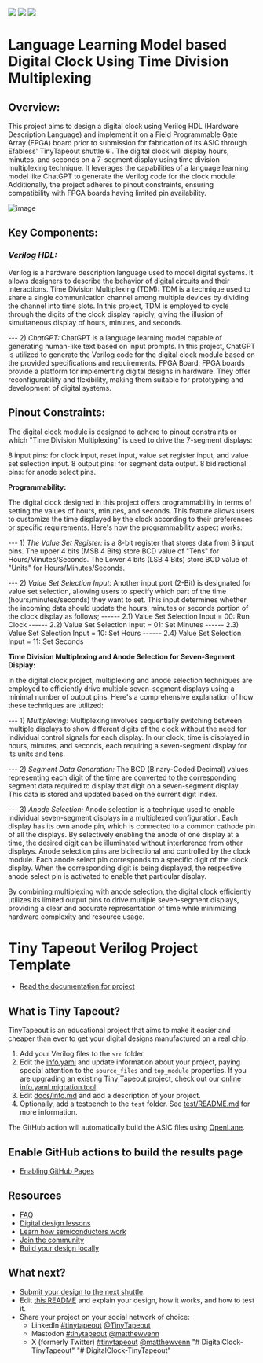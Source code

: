 ![](../../workflows/gds/badge.svg) ![](../../workflows/docs/badge.svg) ![](../../workflows/test/badge.svg)


# Language Learning Model based Digital Clock Using Time Division Multiplexing

## Overview:
This project aims to design a digital clock using Verilog HDL (Hardware Description Language) and implement it on a Field Programmable Gate Array (FPGA) board prior to submission for fabrication of its ASIC through Efabless' TinyTapeout shuttle 6 . The digital clock will display hours, minutes, and seconds on a 7-segment display using time division multiplexing technique. It leverages the capabilities of a language learning model like ChatGPT to generate the Verilog code for the clock module. Additionally, the project adheres to pinout constraints, ensuring compatibility with FPGA boards having limited pin availability. 

![image](https://github.com/HUZAIFA-TARIQ/GIKI-TapeOut-2/assets/90867361/828f4e6d-6ac7-4adb-a833-7e66fccc1fad)


## **Key Components:**

### _Verilog HDL:_
Verilog is a hardware description language used to model digital systems. It allows designers to describe the behavior of digital circuits and their interactions.
Time Division Multiplexing (TDM): TDM is a technique used to share a single communication channel among multiple devices by dividing the channel into time slots. In this project, TDM is employed to cycle through the digits of the clock display rapidly, giving the illusion of simultaneous display of hours, minutes, and seconds.

--- 2)  _ChatGPT:_ ChatGPT is a language learning model capable of generating human-like text based on input prompts. In this project, ChatGPT is utilized to generate the Verilog code for the digital clock module based on the provided specifications and requirements.
FPGA Board: FPGA boards provide a platform for implementing digital designs in hardware. They offer reconfigurability and flexibility, making them suitable for prototyping and development of digital systems.

 ## **Pinout Constraints:**

The digital clock module is designed to adhere to pinout constraints or which "Time Division Multiplexing" is used to drive the 7-segment displays:

8 input pins: for clock input, reset input, value set register input, and value set selection input.
8 output pins: for segment data output.
8 bidirectional pins: for anode select pins.

**Programmability:**

The digital clock designed in this project offers programmability in terms of setting the values of hours, minutes, and seconds. This feature allows users to customize the time displayed by the clock according to their preferences or specific requirements. Here's how the programmability aspect works:

--- 1) _The Value Set Register:_ is a 8-bit register that stores data from 8 input pins. The upper 4 bits (MSB 4 Bits) store BCD value of "Tens" for Hours/Minutes/Seconds. The Lower 4 bits (LSB 4 Bits) store BCD value of "Units" for Hours/Minutes/Seconds.

--- 2) _Value Set Selection Input:_ Another input port (2-Bit) is designated for value set selection, allowing users to specify which part of the time (hours/minutes/seconds) they want to set. This input determines whether the incoming data should update the hours, minutes or seconds portion of the clock display as follows;
------ 2.1) Value Set Selection Input = 00: Run Clock
------ 2.2) Value Set Selection Input = 01: Set Minutes
------ 2.3) Value Set Selection Input = 10: Set Hours
------ 2.4) Value Set Selection Input = 11: Set Seconds

**Time Division Multiplexing and Anode Selection for Seven-Segment Display:**

In the digital clock project, multiplexing and anode selection techniques are employed to efficiently drive multiple seven-segment displays using a minimal number of output pins. Here's a comprehensive explanation of how these techniques are utilized:

--- 1) _Multiplexing:_ Multiplexing involves sequentially switching between multiple displays to show different digits of the clock without the need for individual control signals for each display. In our clock, time is displayed in hours, minutes, and seconds, each requiring a seven-segment display for its units and tens.

--- 2) _Segment Data Generation:_ The BCD (Binary-Coded Decimal) values representing each digit of the time are converted to the corresponding segment data required to display that digit on a seven-segment display. This data is stored and updated based on the current digit index.

--- 3) _Anode Selection:_ Anode selection is a technique used to enable individual seven-segment displays in a multiplexed configuration. Each display has its own anode pin, which is connected to a common cathode pin of all the displays. By selectively enabling the anode of one display at a time, the desired digit can be illuminated without interference from other displays. Anode selection pins are bidirectional and controlled by the clock module. Each anode select pin corresponds to a specific digit of the clock display. When the corresponding digit is being displayed, the respective anode select pin is activated to enable that particular display.

By combining multiplexing with anode selection, the digital clock efficiently utilizes its limited output pins to drive multiple seven-segment displays, providing a clear and accurate representation of time while minimizing hardware complexity and resource usage.

# Tiny Tapeout Verilog Project Template

- [Read the documentation for project](docs/info.md)

## What is Tiny Tapeout?

TinyTapeout is an educational project that aims to make it easier and cheaper than ever to get your digital designs manufactured on a real chip.

1. Add your Verilog files to the `src` folder.
2. Edit the [info.yaml](info.yaml) and update information about your project, paying special attention to the `source_files` and `top_module` properties. If you are upgrading an existing Tiny Tapeout project, check out our [online info.yaml migration tool](https://tinytapeout.github.io/tt-yaml-upgrade-tool/).
3. Edit [docs/info.md](docs/info.md) and add a description of your project.
4. Optionally, add a testbench to the `test` folder. See [test/README.md](test/README.md) for more information.

The GitHub action will automatically build the ASIC files using [OpenLane](https://www.zerotoasiccourse.com/terminology/openlane/).

## Enable GitHub actions to build the results page

- [Enabling GitHub Pages](https://tinytapeout.com/faq/#my-github-action-is-failing-on-the-pages-part)

## Resources

- [FAQ](https://tinytapeout.com/faq/)
- [Digital design lessons](https://tinytapeout.com/digital_design/)
- [Learn how semiconductors work](https://tinytapeout.com/siliwiz/)
- [Join the community](https://tinytapeout.com/discord)
- [Build your design locally](https://docs.google.com/document/d/1aUUZ1jthRpg4QURIIyzlOaPWlmQzr-jBn3wZipVUPt4)

## What next?

- [Submit your design to the next shuttle](https://app.tinytapeout.com/).
- Edit [this README](README.md) and explain your design, how it works, and how to test it.
- Share your project on your social network of choice:
  - LinkedIn [#tinytapeout](https://www.linkedin.com/search/results/content/?keywords=%23tinytapeout) [@TinyTapeout](https://www.linkedin.com/company/100708654/)
  - Mastodon [#tinytapeout](https://chaos.social/tags/tinytapeout) [@matthewvenn](https://chaos.social/@matthewvenn)
  - X (formerly Twitter) [#tinytapeout](https://twitter.com/hashtag/tinytapeout) [@matthewvenn](https://twitter.com/matthewvenn)
"# DigitalClock-TinyTapeout" 
"# DigitalClock-TinyTapeout" 
